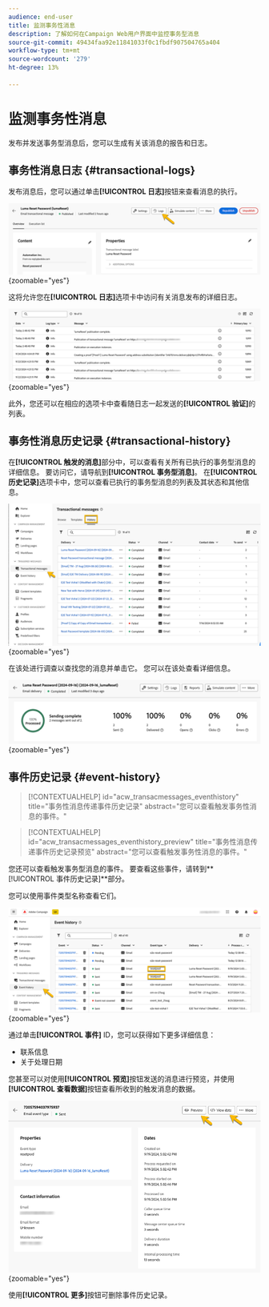 ```yaml
---
audience: end-user
title: 监测事务性消息
description: 了解如何在Campaign Web用户界面中监控事务型消息
source-git-commit: 49434faa92e11841033f0c1fbdf907504765a404
workflow-type: tm+mt
source-wordcount: '279'
ht-degree: 13%

---
```


# 监测事务性消息

发布并发送事务型消息后，您可以生成有关该消息的报告和日志。

## 事务性消息日志 {#transactional-logs}

发布消息后，您可以通过单击&#x200B;**[!UICONTROL 日志]**&#x200B;按钮来查看消息的执行。

![](assets/transactional-logs.png){zoomable="yes"}

这将允许您在&#x200B;**[!UICONTROL 日志]**&#x200B;选项卡中访问有关消息发布的详细日志。

![](assets/transactional-logslist.png){zoomable="yes"}

此外，您还可以在相应的选项卡中查看随日志一起发送的&#x200B;**[!UICONTROL 验证]**&#x200B;的列表。

## 事务性消息历史记录 {#transactional-history}

在&#x200B;**[!UICONTROL 触发的消息]**&#x200B;部分中，可以查看有关所有已执行的事务型消息的详细信息。 要访问它，请导航到&#x200B;**[!UICONTROL 事务型消息]**。 在&#x200B;**[!UICONTROL 历史记录]**&#x200B;选项卡中，您可以查看已执行的事务型消息的列表及其状态和其他信息。

![](assets/transactional-history.png){zoomable="yes"}

在该处进行调查以查找您的消息并单击它。
您可以在该处查看详细信息。

![](assets/transactional-reporting.png){zoomable="yes"}

## 事件历史记录 {#event-history}

>[!CONTEXTUALHELP]
>id="acw_transacmessages_eventhistory"
>title="事务性消息传递事件历史记录"
>abstract="您可以查看触发事务性消息的事件。"

>[!CONTEXTUALHELP]
>id="acw_transacmessages_eventhistory_preview"
>title="事务性消息传递事件历史记录预览"
>abstract="您可以查看触发事务性消息的事件。"

您还可以查看触发事务型消息的事件。
要查看这些事件，请转到**[!UICONTROL 事件历史记录]**&#x200B;部分。

您可以使用事件类型名称查看它们。

![](assets/event-history.png){zoomable="yes"}

通过单击&#x200B;**[!UICONTROL 事件]** ID，您可以获得如下更多详细信息：

* 联系信息
* 关于处理日期

您甚至可以对使用&#x200B;**[!UICONTROL 预览]**&#x200B;按钮发送的消息进行预览，并使用&#x200B;**[!UICONTROL 查看数据]**&#x200B;按钮查看所收到的触发消息的数据。

![](assets/event-details.png){zoomable="yes"}

使用&#x200B;**[!UICONTROL 更多]**&#x200B;按钮可删除事件历史记录。
